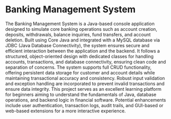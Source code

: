 # Banking Management System
The Banking Management System is a Java-based console application designed to simulate core banking operations such as account creation, deposits, withdrawals, balance inquiries, fund transfers, and account deletion. Built using Core Java and integrated with a MySQL database via JDBC (Java Database Connectivity), the system ensures secure and efficient interaction between the application and the backend. It follows a structured, object-oriented design with dedicated classes for handling accounts, transactions, and database connectivity, ensuring clean code and separation of concerns. The system supports full CRUD functionality, offering persistent data storage for customer and account details while maintaining transactional accuracy and consistency. Robust input validation and exception handling are incorporated to prevent invalid transactions and ensure data integrity. This project serves as an excellent learning platform for beginners aiming to understand the fundamentals of Java, database operations, and backend logic in financial software. Potential enhancements include user authentication, transaction logs, audit trails, and GUI-based or web-based extensions for a more interactive experience.


